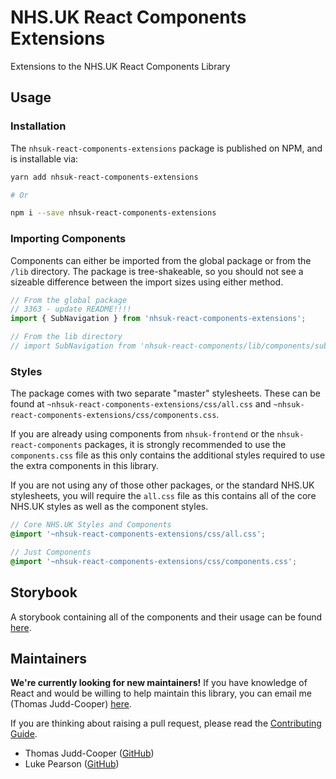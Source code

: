 # NHS.UK React Components Extensions

Extensions to the NHS.UK React Components Library

## Usage

### Installation

The `nhsuk-react-components-extensions` package is published on NPM, and is installable via:

```bash
yarn add nhsuk-react-components-extensions

# Or

npm i --save nhsuk-react-components-extensions
```

### Importing Components

Components can either be imported from the global package or from the `/lib` directory. The package is tree-shakeable, so you should not see a sizeable difference between the import sizes using either method.



```jsx
// From the global package
// 3363 - update README!!!!
import { SubNavigation } from 'nhsuk-react-components-extensions';

// From the lib directory
// import SubNavigation from 'nhsuk-react-components/lib/components/sub-navigation';
```

### Styles

The package comes with two separate "master" stylesheets. These can be found at `~nhsuk-react-components-extensions/css/all.css` and `~nhsuk-react-components-extensions/css/components.css`.

If you are already using components from `nhsuk-frontend` or the `nhsuk-react-components` packages, it is strongly recommended to use the `components.css` file as this only contains the additional styles required to use the extra components in this library.

If you are not using any of those other packages, or the standard NHS.UK stylesheets, you will require the `all.css` file as this contains all of the core NHS.UK styles as well as the component styles.

```scss
// Core NHS.UK Styles and Components
@import '~nhsuk-react-components-extensions/css/all.css';

// Just Components
@import '~nhsuk-react-components-extensions/css/components.css';
```

## Storybook

A storybook containing all of the components and their usage can be found [here](https://nhsdigital.github.io/nhsuk-react-components-extensions).

## Maintainers

**We're currently looking for new maintainers!** If you have knowledge of React and would be willing to help maintain 
this library, you can email me (Thomas Judd-Cooper) [here](mailto:thomas.judd-cooper1@nhs.net).

If you are thinking about raising a pull request, please read the [Contributing Guide](CONTRIBUTING.md).

- Thomas Judd-Cooper ([GitHub](https://github.com/tomdango))
- Luke Pearson ([GitHub](https://github.com/lukepearson))
